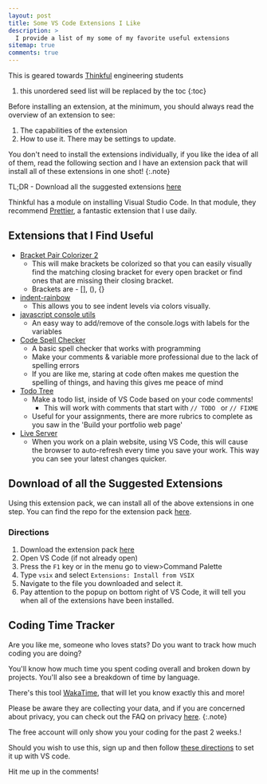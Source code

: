```yaml
---
layout: post
title: Some VS Code Extensions I Like
description: >
  I provide a list of my some of my favorite useful extensions
sitemap: true
comments: true
---
```


This is geared towards [Thinkful](https://thinkful.com) engineering students

1. this unordered seed list will be replaced by the toc
{:toc}

Before installing an extension, at the minimum, you should always read the
overview of an extension to see:
1. The capabilities of the extension
2. How to use it. There may be settings to update.

You don't need to install the extensions individually, if you like the idea of
all of them, read the following section and I have an extension pack that
will install all of these extensions in one shot!
{:.note}


TL;DR - Download all the suggested extensions [here](#download-of-all-the-suggested-extensions)

Thinkful has a module on installing Visual Studio Code. In that module, they
recommend [Prettier](https://marketplace.visualstudio.com/items?itemName=esbenp.prettier-vscode), a
fantastic extension that I use daily.

## Extensions that I Find Useful

- [Bracket Pair Colorizer 2](https://marketplace.visualstudio.com/items?itemName=CoenraadS.bracket-pair-colorizer-2)
   - This will make brackets be colorized so that you can easily visually find
   the matching closing bracket for every open bracket or find ones that are
   missing their closing bracket.
   - Brackets are - [], (), {}
- [indent-rainbow](https://marketplace.visualstudio.com/items?itemName=oderwat.indent-rainbow)
   - This allows you to see indent levels via colors visually.
- [javascript console utils](https://marketplace.visualstudio.com/items?itemName=whtouche.vscode-js-console-utils)
   - An easy way to add/remove of the console.logs with labels for the variables
- [Code Spell Checker](https://marketplace.visualstudio.com/items?itemName=streetsidesoftware.code-spell-checker)
   - A basic spell checker that works with programming
   - Make your comments & variable more professional due to the lack of spelling
   errors
   - If you are like me, staring at code often makes me question the spelling of
   things, and having this gives me peace of mind
- [Todo Tree](https://marketplace.visualstudio.com/items?itemName=Gruntfuggly.todo-tree)
   - Make a todo list, inside of VS Code based on your code comments!
      - This will work with comments that start with `// TODO ` or `// FIXME `
   - Useful for your assignments, there are more rubrics to complete as you
  saw in the 'Build your portfolio web page'
- [Live Server](https://marketplace.visualstudio.com/items?itemName=ritwickdey.LiveServer)
   - When you work on a plain website, using VS Code, this will cause the
   browser to auto-refresh every time you save your work. This way you can see
   your latest changes quicker.

## Download of all the Suggested Extensions

Using this extension pack, we can install all of the above extensions in one
step.
You can find the repo for the extension pack [here](https://github.com/brainomite/suggested-thinkful-extension-pack).

### Directions

1. Download the extension pack [here](/assets/suggested-thinkful-extension-pack.vsix)
2. Open VS Code (if not already open)
3. Press the `F1` key or in the menu go to view>Command Palette
4. Type `vsix` and select `Extensions: Install from VSIX`
5. Navigate to the file you downloaded and select it.
6. Pay attention to the popup on bottom right of VS Code, it will tell you when
   all of the extensions have been installed.

## Coding Time Tracker

Are you like me, someone who loves stats?
Do you want to track how much coding you are doing?

You'll know how much time you spent coding overall and broken down by projects.
You'll also see a breakdown of time by language.

There's this tool [WakaTime](https://wakatime.com/), that will let you know
exactly this and more!

Please be aware they are collecting your data, and if you are concerned about privacy,
you can check out the FAQ on privacy [here](https://wakatime.com/faq).
{:.note}

The free account will only show you your coding for the past 2 weeks.!

Should you wish to use this, sign up and then follow [these directions](https://wakatime.com/vs-code)
to set it up with VS code.

Hit me up in the comments!

